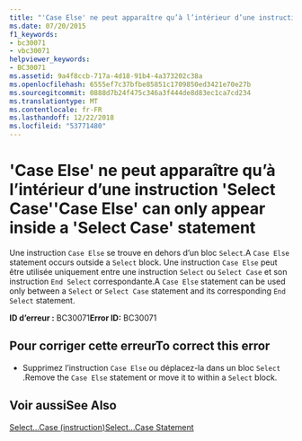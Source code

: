 ```yaml
---
title: "'Case Else' ne peut apparaître qu’à l’intérieur d’une instruction 'Select Case'"
ms.date: 07/20/2015
f1_keywords:
- bc30071
- vbc30071
helpviewer_keywords:
- BC30071
ms.assetid: 9a4f8ccb-717a-4d18-91b4-4a373202c38a
ms.openlocfilehash: 6555ef7c37bfbe85851c1709850ed3421e70e27b
ms.sourcegitcommit: 0888d7b24f475c346a3f444de8d83ec1ca7cd234
ms.translationtype: MT
ms.contentlocale: fr-FR
ms.lasthandoff: 12/22/2018
ms.locfileid: "53771480"
---
```

# <a name="case-else-can-only-appear-inside-a-select-case-statement"></a><span data-ttu-id="77050-102">'Case Else' ne peut apparaître qu’à l’intérieur d’une instruction 'Select Case'</span><span class="sxs-lookup"><span data-stu-id="77050-102">'Case Else' can only appear inside a 'Select Case' statement</span></span>
<span data-ttu-id="77050-103">Une instruction `Case Else` se trouve en dehors d’un bloc `Select`.</span><span class="sxs-lookup"><span data-stu-id="77050-103">A `Case Else` statement occurs outside a `Select` block.</span></span> <span data-ttu-id="77050-104">Une instruction `Case Else` peut être utilisée uniquement entre une instruction `Select` ou `Select Case` et son instruction `End Select` correspondante.</span><span class="sxs-lookup"><span data-stu-id="77050-104">A `Case Else` statement can be used only between a `Select` or `Select Case` statement and its corresponding `End Select` statement.</span></span>  
  
 <span data-ttu-id="77050-105">**ID d’erreur :** BC30071</span><span class="sxs-lookup"><span data-stu-id="77050-105">**Error ID:** BC30071</span></span>  
  
## <a name="to-correct-this-error"></a><span data-ttu-id="77050-106">Pour corriger cette erreur</span><span class="sxs-lookup"><span data-stu-id="77050-106">To correct this error</span></span>  
  
-   <span data-ttu-id="77050-107">Supprimez l’instruction `Case Else` ou déplacez-la dans un bloc `Select` .</span><span class="sxs-lookup"><span data-stu-id="77050-107">Remove the `Case Else` statement or move it to within a `Select` block.</span></span>  
  
## <a name="see-also"></a><span data-ttu-id="77050-108">Voir aussi</span><span class="sxs-lookup"><span data-stu-id="77050-108">See Also</span></span>  
 [<span data-ttu-id="77050-109">Select...Case (instruction)</span><span class="sxs-lookup"><span data-stu-id="77050-109">Select...Case Statement</span></span>](../../visual-basic/language-reference/statements/select-case-statement.md)

